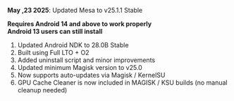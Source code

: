 **May ,23 2025**: Updated Mesa to v25.1.1 Stable  

**Requires Android 14 and above to work properly**  
**Android 13 users can still install**

1. Updated Android NDK to 28.0B Stable 
2. Built using Full LTO + O2
3. Added uninstall script and minor improvements  
4. Updated minimum Magisk version to v25.0  
5. Now supports auto-updates via Magisk / KernelSU  
6. GPU Cache Cleaner is now included in MAGISK / KSU builds (no manual cleanup needed)  
